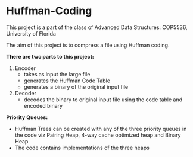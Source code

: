 # Huffman-Coding
This project is a part of the class of Advanced Data Structures: COP5536, University of Florida

The aim of this project is to compress a file using Huffman coding. 

**There are two parts to this project:**
1. Encoder
    - takes as input the large file 
    - generates the Huffman Code Table
    - generates a binary of the original input file
2. Decoder
    - decodes the binary to original input file using the code table and encoded binary
    
**Priority Queues:**
- Huffman Trees can be created with any of the three priority queues in the code viz Pairing Heap, 4-way cache optimized heap and Binary Heap
- The code contains implementations of the three heaps
